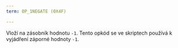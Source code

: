 ```yaml
---
term: OP_1NEGATE (0X4F)

---
```

Vloží na zásobník hodnotu `-1`. Tento opkód se ve skriptech používá k vyjádření záporné hodnoty `-1`.